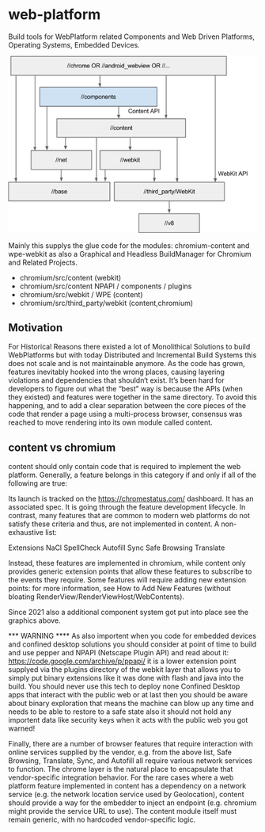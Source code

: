 # web-platform
Build tools for WebPlatform related Components and Web Driven Platforms, Operating Systems, Embedded Devices.

![Chromium layer cake 2021](layercake.png)



Mainly this supplys the glue code for the modules: chromium-content and wpe-webkit as also a Graphical and Headless BuildManager for Chromium and Related Projects.
- chromium/src/content (webkit)
- chromium/src/content NPAPI / components / plugins
- chromium/src/webkit / WPE (content)
- chromium/src/third_party/webkit (content,chromium)

## Motivation
For Historical Reasons there existed a lot of Monolithical Solutions to build WebPlatforms but with today Distributed and Incremental Build Systems this does not scale and is not maintainable anymore. As the code has grown, features inevitably hooked into the wrong places, causing layering violations and dependencies that shouldn‘t exist. It’s been hard for developers to figure out what the “best” way is because the APIs (when they existed) and features were together in the same directory. To avoid this happening, and to add a clear separation between the core pieces of the code that render a page using a multi-process browser, consensus was reached to move rendering into its own module called content.


## content vs chromium
content should only contain code that is required to implement the web platform. Generally, a feature belongs in this category if and only if all of the following are true:

Its launch is tracked on the https://chromestatus.com/ dashboard.
It has an associated spec.
It is going through the feature development lifecycle.
In contrast, many features that are common to modern web platforms do not satisfy these criteria and thus, are not implemented in content. A non-exhaustive list:

Extensions
NaCl
SpellCheck
Autofill
Sync
Safe Browsing
Translate

Instead, these features are implemented in chromium, while content only provides generic extension points that allow these features to subscribe to the events they require. Some features will require adding new extension points: for more information, see How to Add New Features (without bloating RenderView/RenderViewHost/WebContents).

Since 2021 also a additional component system got put into place see the graphics above.

*** WARNING ****
As also importent when you code for embedded devices and confined desktop solutions you should consider at point of time to build and use pepper and NPAPI (Netscape Plugin API) and read about it: https://code.google.com/archive/p/ppapi/ it is a lower extension point supplyed via the plugins directory of the webkit layer that allows you to simply put binary extensions like it was done with flash and java into the build. You should never use this tech to deploy none Confined Desktop apps that interact with the public web or at last then you should be aware about binary exploration that means the machine can blow up any time and needs to be able to restore to a safe state also it should not hold any importent data like security keys when it acts with the public web you got warned!


Finally, there are a number of browser features that require interaction with online services supplied by the vendor, e.g. from the above list, Safe Browsing, Translate, Sync, and Autofill all require various network services to function. The chrome layer is the natural place to encapsulate that vendor-specific integration behavior. For the rare cases where a web platform feature implemented in content has a dependency on a network service (e.g. the network location service used by Geolocation), content should provide a way for the embedder to inject an endpoint (e.g. chromium might provide the service URL to use). The content module itself must remain generic, with no hardcoded vendor-specific logic.
